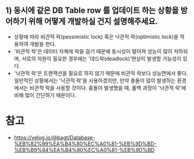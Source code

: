 ## 1) 동시에 같은 DB Table row 를 업데이트 하는 상황을 방어하기 위해 어떻게 개발하실 건지 설명해주세요.
- 상황에 따라 비관적 락(pessimistic lock) 혹은 낙관적 락(optimistic lock)을 적용하여 개발을 한다.
- '비관적 락'은 데이터 자체에 락을 걸기 때문에 동시성이 떨어져 성능이 많이 저하되며, 서로의 자원이 필요한 경우에는 '데드락(deadlock)'현상이 발생할 가능성이 있다.
- '낙관적 락'은 트랜잭션을 필요로 하지 않기 때문에 비관적 락보다 성능면에서 좋다. 일반적인 상황에서는 '낙관적 락'을 사용하겠지만, 만약 충돌이 많이 발생하는 환경에서는 비관적 락을 사용할 것이다. 충돌이 발생했을 때, 롤백 과정이 '낙관적 락'에 비해 많이 간단하기 때문이다.


# 참고
- https://velog.io/@bagt/Database-%EB%82%99%EA%B4%80%EC%A0%81-%EB%9D%BD-%EB%B9%84%EA%B4%80%EC%A0%81-%EB%9D%BD
